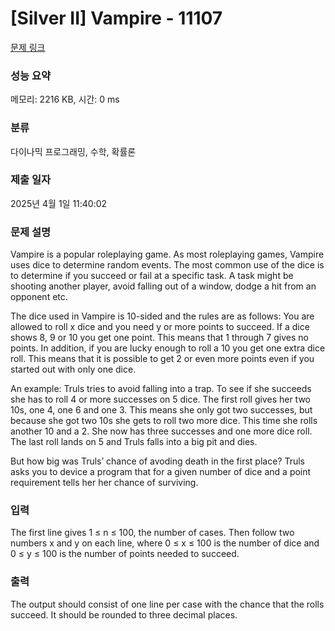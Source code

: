 # [Silver II] Vampire - 11107 

[문제 링크](https://www.acmicpc.net/problem/11107) 

### 성능 요약

메모리: 2216 KB, 시간: 0 ms

### 분류

다이나믹 프로그래밍, 수학, 확률론

### 제출 일자

2025년 4월 1일 11:40:02

### 문제 설명

<p>Vampire is a popular roleplaying game. As most roleplaying games, Vampire uses dice to determine random events. The most common use of the dice is to determine if you succeed or fail at a specific task. A task might be shooting another player, avoid falling out of a window, dodge a hit from an opponent etc.</p>

<p>The dice used in Vampire is 10-sided and the rules are as follows: You are allowed to roll x dice and you need y or more points to succeed. If a dice shows 8, 9 or 10 you get one point. This means that 1 through 7 gives no points. In addition, if you are lucky enough to roll a 10 you get one extra dice roll. This means that it is possible to get 2 or even more points even if you started out with only one dice.</p>

<p>An example: Truls tries to avoid falling into a trap. To see if she succeeds she has to roll 4 or more successes on 5 dice. The first roll gives her two 10s, one 4, one 6 and one 3. This means she only got two successes, but because she got two 10s she gets to roll two more dice. This time she rolls another 10 and a 2. She now has three successes and one more dice roll. The last roll lands on 5 and Truls falls into a big pit and dies.</p>

<p>But how big was Truls’ chance of avoding death in the first place? Truls asks you to device a program that for a given number of dice and a point requirement tells her her chance of surviving.</p>

### 입력 

 <p>The first line gives 1 ≤ n ≤ 100, the number of cases. Then follow two numbers x and y on each line, where 0 ≤ x ≤ 100 is the number of dice and 0 ≤ y ≤ 100 is the number of points needed to succeed.</p>

### 출력 

 <p>The output should consist of one line per case with the chance that the rolls succeed. It should be rounded to three decimal places.</p>

